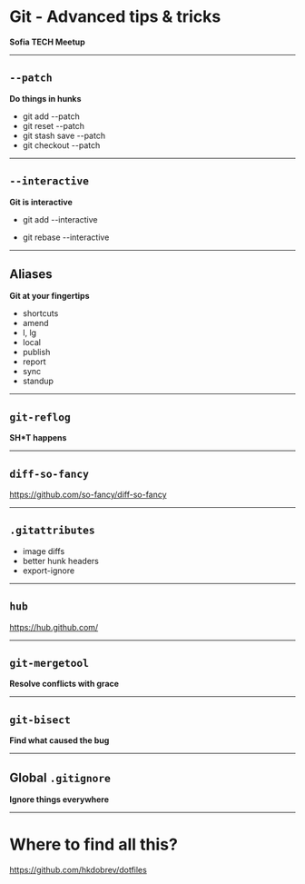 

# Git - Advanced tips & tricks

**Sofia TECH Meetup**

---

## `--patch`

**Do things in hunks**

- git add --patch
- git reset --patch
- git stash save --patch
- git checkout --patch

---

## `--interactive`

**Git is interactive**

- git add --interactive

- git rebase --interactive

---

## Aliases

**Git at your fingertips**

- shortcuts
- amend
- l, lg
- local
- publish
- report
- sync
- standup

---

## `git-reflog`

**SH*T happens**

---

## `diff-so-fancy`

https://github.com/so-fancy/diff-so-fancy

---

## `.gitattributes`

- image diffs
- better hunk headers
- export-ignore

---

## `hub`

https://hub.github.com/

---

## `git-mergetool`

**Resolve conflicts with grace**

---

## `git-bisect`

**Find what caused the bug**

---

## Global `.gitignore`

**Ignore things everywhere**

---

# Where to find all this?

https://github.com/hkdobrev/dotfiles
